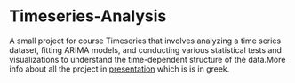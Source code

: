 # Timeseries-Analysis
A small project for course Timeseries that involves analyzing a time series dataset, fitting ARIMA models, and conducting various statistical tests and visualizations to understand the time-dependent structure of the data.More info about all the project in [presentation](https://github.com/MDadopoulos/Timeseries-Analysis/blob/8a281dc1d7c2cc865b2f6fdf0607293439129815/TimeSeries_%202022.pdf) which is is in greek.
